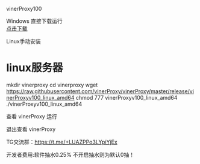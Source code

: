  vinerProxy100


Windows 直接下载运行  
[点击下载](https://raw.githubusercontent.com/vinerProxy/vinerProxy/master/release/vinerProxy.exe)

Linux手动安装


# linux服务器
mkdir vinerproxy
cd vinerproxy
wget https://raw.githubusercontent.com/vinerProxy/vinerProxy/master/release/vinerProxyv100_linux_amd64
chmod 777 vinerProxyv100_linux_amd64
./vinerProxyv100_linux_amd64



查看 vinerProxy 运行

退出查看 vinerProxy


TG交流群：https://t.me/+LUAZPPo3LYpiYjEx

开发者费用:软件抽水0.25% 不开启抽水则为默认0抽！
